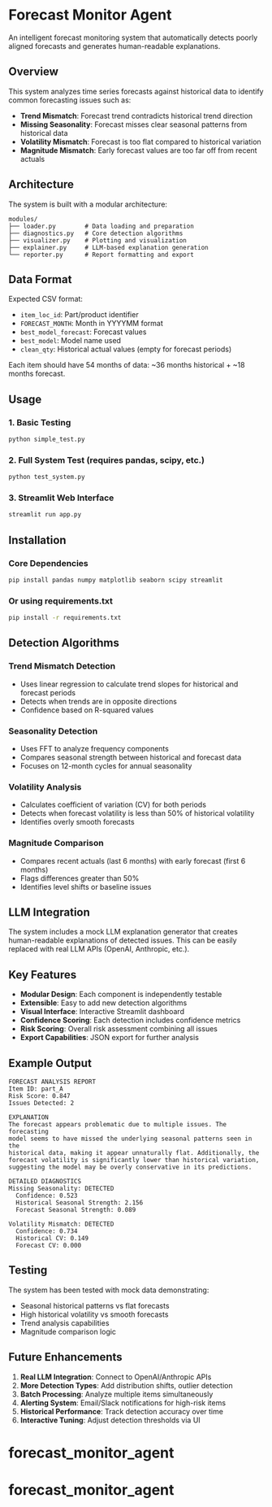 # Forecast Monitor Agent

An intelligent forecast monitoring system that automatically detects poorly aligned forecasts and generates human-readable explanations.

## Overview

This system analyzes time series forecasts against historical data to identify common forecasting issues such as:

- **Trend Mismatch**: Forecast trend contradicts historical trend direction
- **Missing Seasonality**: Forecast misses clear seasonal patterns from historical data
- **Volatility Mismatch**: Forecast is too flat compared to historical variation
- **Magnitude Mismatch**: Early forecast values are too far off from recent actuals

## Architecture

The system is built with a modular architecture:

```
modules/
├── loader.py        # Data loading and preparation
├── diagnostics.py   # Core detection algorithms
├── visualizer.py    # Plotting and visualization
├── explainer.py     # LLM-based explanation generation
└── reporter.py      # Report formatting and export
```

## Data Format

Expected CSV format:
- `item_loc_id`: Part/product identifier
- `FORECAST_MONTH`: Month in YYYYMM format
- `best_model_forecast`: Forecast values
- `best_model`: Model name used
- `clean_qty`: Historical actual values (empty for forecast periods)

Each item should have 54 months of data: ~36 months historical + ~18 months forecast.

## Usage

### 1. Basic Testing
```bash
python simple_test.py
```

### 2. Full System Test (requires pandas, scipy, etc.)
```bash
python test_system.py
```

### 3. Streamlit Web Interface
```bash
streamlit run app.py
```

## Installation

### Core Dependencies
```bash
pip install pandas numpy matplotlib seaborn scipy streamlit
```

### Or using requirements.txt
```bash
pip install -r requirements.txt
```

## Detection Algorithms

### Trend Mismatch Detection
- Uses linear regression to calculate trend slopes for historical and forecast periods
- Detects when trends are in opposite directions
- Confidence based on R-squared values

### Seasonality Detection
- Uses FFT to analyze frequency components
- Compares seasonal strength between historical and forecast data
- Focuses on 12-month cycles for annual seasonality

### Volatility Analysis
- Calculates coefficient of variation (CV) for both periods
- Detects when forecast volatility is less than 50% of historical volatility
- Identifies overly smooth forecasts

### Magnitude Comparison
- Compares recent actuals (last 6 months) with early forecast (first 6 months)
- Flags differences greater than 50%
- Identifies level shifts or baseline issues

## LLM Integration

The system includes a mock LLM explanation generator that creates human-readable explanations of detected issues. This can be easily replaced with real LLM APIs (OpenAI, Anthropic, etc.).

## Key Features

- **Modular Design**: Each component is independently testable
- **Extensible**: Easy to add new detection algorithms
- **Visual Interface**: Interactive Streamlit dashboard
- **Confidence Scoring**: Each detection includes confidence metrics
- **Risk Scoring**: Overall risk assessment combining all issues
- **Export Capabilities**: JSON export for further analysis

## Example Output

```
FORECAST ANALYSIS REPORT
Item ID: part_A
Risk Score: 0.847
Issues Detected: 2

EXPLANATION
The forecast appears problematic due to multiple issues. The forecasting 
model seems to have missed the underlying seasonal patterns seen in the 
historical data, making it appear unnaturally flat. Additionally, the 
forecast volatility is significantly lower than historical variation, 
suggesting the model may be overly conservative in its predictions.

DETAILED DIAGNOSTICS
Missing Seasonality: DETECTED
  Confidence: 0.523
  Historical Seasonal Strength: 2.156
  Forecast Seasonal Strength: 0.089

Volatility Mismatch: DETECTED
  Confidence: 0.734
  Historical CV: 0.149
  Forecast CV: 0.000
```

## Testing

The system has been tested with mock data demonstrating:
- Seasonal historical patterns vs flat forecasts
- High historical volatility vs smooth forecasts
- Trend analysis capabilities
- Magnitude comparison logic

## Future Enhancements

1. **Real LLM Integration**: Connect to OpenAI/Anthropic APIs
2. **More Detection Types**: Add distribution shifts, outlier detection
3. **Batch Processing**: Analyze multiple items simultaneously
4. **Alerting System**: Email/Slack notifications for high-risk items
5. **Historical Performance**: Track detection accuracy over time
6. **Interactive Tuning**: Adjust detection thresholds via UI
# forecast_monitor_agent
# forecast_monitor_agent
